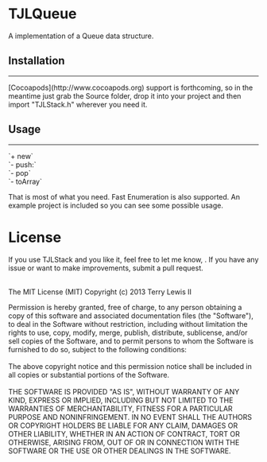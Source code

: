 TJLQueue
========

A implementation of a Queue data structure. 
<h2>Installation</h2>
<hr>
[Cocoapods](http://www.cocoapods.org) support is forthcoming, so in the meantime just grab the Source folder, drop it into your project and then import "TJLStack.h" wherever you need it.
<h2>Usage</h2>
<hr>
`+ new`<br>
`- push:`<br>
`- pop`<br>
`- toArray`<br>

That is most of what you need. Fast Enumeration is also supported. An example project is included so you can see some possible usage.

<h1>License</h1>
If you use TJLStack and you like it, feel free to let me know, <terry@ploverproductions.com>. If you have any issue or want to make improvements, submit a pull request.<br><br>

The MIT License (MIT)
Copyright (c) 2013 Terry Lewis II

Permission is hereby granted, free of charge, to any person obtaining a copy of this software and associated documentation files (the "Software"), to deal in the Software without restriction, including without limitation the rights to use, copy, modify, merge, publish, distribute, sublicense, and/or sell copies of the Software, and to permit persons to whom the Software is furnished to do so, subject to the following conditions:
<br><br>
The above copyright notice and this permission notice shall be included in all copies or substantial portions of the Software.
<br><br>
THE SOFTWARE IS PROVIDED "AS IS", WITHOUT WARRANTY OF ANY KIND, EXPRESS OR IMPLIED, INCLUDING BUT NOT LIMITED TO THE WARRANTIES OF MERCHANTABILITY, FITNESS FOR A PARTICULAR PURPOSE AND NONINFRINGEMENT. IN NO EVENT SHALL THE AUTHORS OR COPYRIGHT HOLDERS BE LIABLE FOR ANY CLAIM, DAMAGES OR OTHER LIABILITY, WHETHER IN AN ACTION OF CONTRACT, TORT OR OTHERWISE, ARISING FROM, OUT OF OR IN CONNECTION WITH THE SOFTWARE OR THE USE OR OTHER DEALINGS IN THE SOFTWARE.

